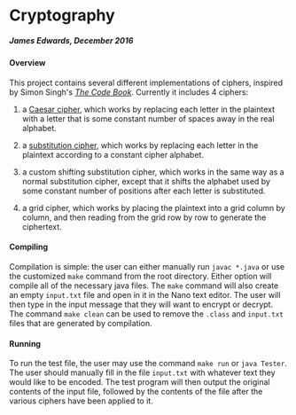 # Cryptography
##### James Edwards, December 2016

#### Overview
This project contains several different implementations of ciphers, inspired by
Simon Singh's *[The Code Book](http://simonsingh.net/books/the-code-book/)*. Currently
it includes 4 ciphers:

1. a [Caesar cipher](https://en.wikipedia.org/wiki/Caesar_cipher),
which works by replacing each letter in the plaintext with a letter that is some
constant number of spaces away in the real alphabet.

2. a [substitution cipher](https://en.wikipedia.org/wiki/Substitution_cipher),
which works by replacing each letter in the plaintext according to a constant cipher
alphabet.

3. a custom shifting substitution cipher, which works in the same way as a normal
substitution cipher, except that it shifts the alphabet used by some constant number
of positions after each letter is substituted.

4. a grid cipher, which works by placing the plaintext into a grid column by
column, and then reading from the grid row by row to generate the ciphertext.

#### Compiling

Compilation is simple: the user can either manually run `javac *.java` or use the customized `make` command from the root directory. Either option will compile all of the necessary java files. The `make` command will also create an empty `input.txt` file and open in it in the Nano text editor. The user will then type in the input message that they will want to encrypt or decrypt. The command `make clean` can be used to remove the `.class` and `input.txt` files that are generated by compilation.

#### Running

To run the test file, the user may use the command `make run` or `java Tester`. The user should manually fill in the file `input.txt` with whatever text they would like to be encoded. The test program will then output the original contents of the input file, followed by the contents of the file after the various ciphers have been applied to it.
